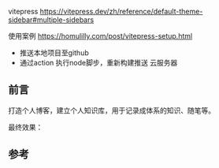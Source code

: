 vitepress https://vitepress.dev/zh/reference/default-theme-sidebar#multiple-sidebars

使用案例 https://homulilly.com/post/vitepress-setup.html



- 推送本地项目至github
- 通过action 执行node脚步，重新构建推送 云服务器



## 前言

打造个人博客，建立个人知识库，用于记录成体系的知识、随笔等。

最终效果：





##  参考
